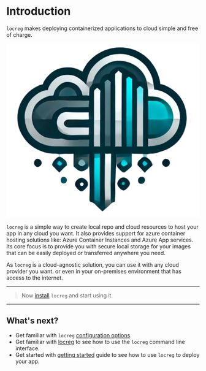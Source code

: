 # Introduction

`locreg` makes deploying containerized applications to cloud simple and free of charge. 

![](./images/locreg_sample.png)

`locreg` is a simple way to create local repo and cloud resources to host your app in any cloud you want. It also 
provides support for azure container hosting solutions like: Azure Container Instances and Azure App services.
Its core focus is to provide you with secure local storage for your images that can be easily deployed or transferred anywhere you need.

As `locreg` is a cloud-agnostic solution, you can use it with any cloud provider you want. or even in your on-premises environment that has access to the internet.

---

> Now [install](./install.md) `locreg` and start using it. 

---

## What's next?
- Get familiar with `locreg` [configuration options](./configuration.md)
- Get familiar with [locreg](./cli/locreg.md) to see how to use the `locreg` command line interface.
- Get started with [getting started](./getting_started.md) guide to see how to use `locreg` to deploy your app.